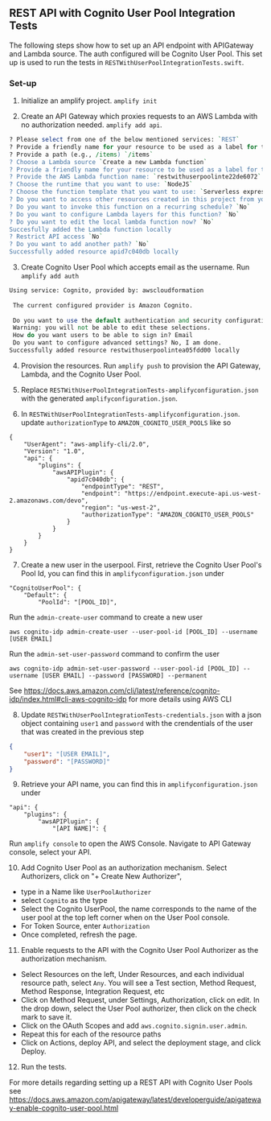 ## REST API with Cognito User Pool Integration Tests

The following steps show how to set up an API endpoint with APIGateway and Lambda source. The auth configured will be Cognito User Pool. This set up is used to run the tests in `RESTWithUserPoolIntegrationTests.swift`.

### Set-up

1. Initialize an amplify project. `amplify init`

2. Create an API Gateway which proxies requests to an AWS Lambda with no authorization needed. `amplify add api`. 

```perl
? Please select from one of the below mentioned services: `REST`
? Provide a friendly name for your resource to be used as a label for this category in the project: `restAPI`
? Provide a path (e.g., /items) `/items`
? Choose a Lambda source `Create a new Lambda function`
? Provide a friendly name for your resource to be used as a label for this category in the project: `restwithuserpoolinte22de6072`
? Provide the AWS Lambda function name: `restwithuserpoolinte22de6072`
? Choose the runtime that you want to use: `NodeJS`
? Choose the function template that you want to use: `Serverless express function (Integration with Amazon API Gateway)`
? Do you want to access other resources created in this project from your Lambda function? `No`
? Do you want to invoke this function on a recurring schedule? `No`
? Do you want to configure Lambda layers for this function? `No`
? Do you want to edit the local lambda function now? `No`
Succesfully added the Lambda function locally
? Restrict API access `No`
? Do you want to add another path? `No`
Successfully added resource apid7c040db locally
```

3. Create Cognito User Pool which accepts email as the username. Run `amplify add auth`
```perl
Using service: Cognito, provided by: awscloudformation
 
 The current configured provider is Amazon Cognito. 
 
 Do you want to use the default authentication and security configuration? Default configuration
 Warning: you will not be able to edit these selections. 
 How do you want users to be able to sign in? Email
 Do you want to configure advanced settings? No, I am done.
Successfully added resource restwithuserpoolintea05fdd00 locally
```

4. Provision the resources. Run `amplify push` to provision the API Gateway, Lambda, and the Cognito User Pool.

5. Replace `RESTWithUserPoolIntegrationTests-amplifyconfiguration.json` with the generated `amplifyconfiguration.json`. 

6. In `RESTWithUserPoolIntegrationTests-amplifyconfiguration.json`. update `authorizationType` to `AMAZON_COGNITO_USER_POOLS` like so
```
{
    "UserAgent": "aws-amplify-cli/2.0",
    "Version": "1.0",
    "api": {
        "plugins": {
            "awsAPIPlugin": {
                "apid7c040db": {
                    "endpointType": "REST",
                    "endpoint": "https://endpoint.execute-api.us-west-2.amazonaws.com/devo",
                    "region": "us-west-2",
                    "authorizationType": "AMAZON_COGNITO_USER_POOLS"
                }
            }
        }
    }
}

```

7. Create a new user in the userpool. First, retrieve the Cognito User Pool's Pool Id, you can find this in `amplifyconfiguration.json` under
```
"CognitoUserPool": {
    "Default": {
        "PoolId": "[POOL_ID]",
```
Run the `admin-create-user` command to create a new user
```
aws cognito-idp admin-create-user --user-pool-id [POOL_ID] --username [USER EMAIL]
```
Run the `admin-set-user-password` command to confirm the user
```
aws cognito-idp admin-set-user-password --user-pool-id [POOL_ID] --username [USER EMAIL] --password [PASSWORD] --permanent
```
See https://docs.aws.amazon.com/cli/latest/reference/cognito-idp/index.html#cli-aws-cognito-idp for more details using AWS CLI

8. Update `RESTWithUserPoolIntegrationTests-credentials.json` with a json object containing `user1` and `password` with the crendentials of the user that was created in the previous step 

```json
{
    "user1": "[USER EMAIL]",
    "password": "[PASSWORD]"
}

```

9. Retrieve your API name, you can find this in `amplifyconfiguration.json` under
```
"api": {
    "plugins": {
        "awsAPIPlugin": {
            "[API NAME]": {
```
Run `amplify console` to open the AWS Console. Navigate to API Gateway console, select your API. 

10. Add Cognito User Pool as an authorization mechanism. Select Authorizers, click on "+ Create New Authorizer", 
- type in a Name like `UserPoolAuthorizer`
- select `Cognito` as the type
- Select the Cognito UserPool, the name corresponds to the name of the user pool at the top left corner when on the User Pool console.
- For Token Source, enter `Authorization`
- Once completed, refresh the page.

11. Enable requests to the API with the Cognito User Pool Authorizer as the authorization mechanism. 
- Select Resources on the left, Under Resources, and each individual resource path, select `Any`. You will see a Test section, Method Request, Method Response, Integration Request, etc
- Click on Method Request, under Settings, Authorization, click on edit. In the drop down, select the User Pool authorizer, then click on the check mark to save it.
- Click on the OAuth Scopes and add `aws.cognito.signin.user.admin`. 
- Repeat this for each of the resource paths
- Click on Actions, deploy API, and select the deployment stage, and click Deploy.

12. Run the tests.


For more details regarding setting up a REST API with Cognito User Pools see  https://docs.aws.amazon.com/apigateway/latest/developerguide/apigateway-enable-cognito-user-pool.html
